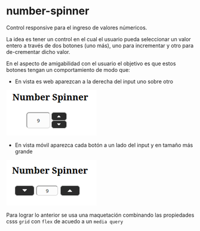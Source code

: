 # number-spinner

Control responsive para el ingreso de valores númericos.

La idea es tener un control en el cual el usuario pueda seleccionar un valor entero a través de dos botones (uno más), uno para incrementar y otro para de-crementar dicho valor.

En el aspecto de amigabilidad con el usuario el objetivo es que estos botones tengan un comportamiento de modo que:

- En vista es web aparezcan a la derecha del input uno sobre otro

![Web view](spinner-web-view.png)

- En vista móvil aparezca cada botón a un lado del input y en tamaño más grande

![Web view](spinner-mobile-view.png)


Para lograr lo anterior se usa una maquetación combinando las propiedades csss `grid` con `flex` de acuedo a un `media query`
